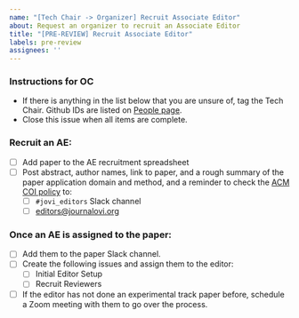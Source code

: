 ```yaml
---
name: "[Tech Chair -> Organizer] Recruit Associate Editor"
about: Request an organizer to recruit an Associate Editor
title: "[PRE-REVIEW] Recruit Associate Editor"
labels: pre-review
assignees: ''
---
```


<!--
## DO NOT EDIT THIS FILE OUTSIDE OF THE journalovi/jovi-workflows REPOSITORY
##
## This file is automatically updated in all repositories within the journalovi
## Github organization whenever the version in journalovi/jovi-workflows is
## changed, so any other edits will be overwritten. To update this file, make
## a commit or pull request at https://github.com/journalovi/jovi-workflows
-->

### Instructions for OC
- If there is anything in the list below that you are unsure of, tag the Tech Chair. Github IDs are listed on [People page](https://www.journalovi.org/people.html).
- Close this issue when all items are complete.

### Recruit an AE:

- [ ] Add paper to the AE recruitment spreadsheet
- [ ] Post abstract, author names, link to paper, and a rough summary of the paper application domain and method, and a reminder to check the [ACM COI policy](https://www.acm.org/publications/policies/conflict-of-interest) to:
   - [ ] `#jovi_editors` Slack channel
   - [ ] editors@journalovi.org

### Once an AE is assigned to the paper:

- [ ] Add them to the paper Slack channel.
- [ ] Create the following issues and assign them to the editor:
   - [ ] Initial Editor Setup
   - [ ] Recruit Reviewers
- [ ] If the editor has not done an experimental track paper before, schedule a Zoom meeting with them to go over the process.
